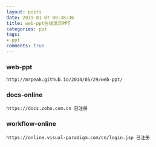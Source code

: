 ```yaml
---
layout: posts
date: 2019-01-07 00:38:36
title: web-ppt在线演示PPT
categories: ppt
tags: 
- ppt
comments: true
---
```



### web-ppt
    http://mrpeak.github.io/2014/05/29/web-ppt/

### docs-online
    https://docs.zoho.com.cn 已注册
    
### workflow-online
    https://online.visual-paradigm.com/cn/login.jsp 已注册

